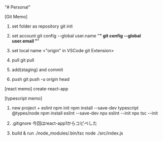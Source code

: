"# Personal" 

[Git Memo]
1) set folder as repository
  git init

2) set account
  git config --global user.name "****"
  git config --global user.email "****"

3) set local name
  <"origin" in VSCode git Extension>

4) pull
  git pull 

5) add(staging) and commit
  <use VSCode git Extension>

6) push
  git push -u origin head

[react memo]
  create-react-app

[typescript memo]
1) new project + eslint
  npm init
  npm install --save-dev typescript @types/node
  npm install eslint --save-dev
  npx eslint --init
  npx tsc --init

2) .gitignore
  今回はreact-app1からコピペした

3) build & run
  ./node_modules/.bin/tsc
  node ./src/index.js
